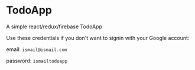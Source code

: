 # TodoApp
A simple react/redux/firebase TodoApp

Use these credentials if you don't want to signin with your Google account:

email: `ismail@ismail.com`

password: `ismailtodoapp`
